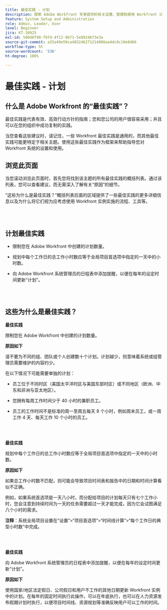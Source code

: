 ```yaml
---
title: 最佳实践 - 计划
description: 探索 Adobe Workfront 专家提供的有关设置、管理和使用 Workfront 计划的最佳实践建议。
feature: System Setup and Administration
role: Admin, Leader, User
level: Beginner
jira: KT-10925
exl-id: 508d6f90-f9f4-4f12-9bf1-5e89246f3e3a
source-git-commit: a25a49e59ca483246271214886ea4dc9c10e8d66
workflow-type: ht
source-wordcount: '536'
ht-degree: 100%

---
```


# 最佳实践 - 计划

## 什么是 Adobe Workfront 的“最佳实践”？

最佳实践是代表有效、高效行动方针的指南；您和您公司的用户很容易采用；并且可以在您的组织中成功复制的实践。

当您查看这些建议时，请记住，一些 Workfront 最佳实践是通用的，而其他最佳实践可能更特定于相关主题。使用这些最佳实践作为框架来帮助指导您对 Workfront 系统的设置和使用。

## 浏览此页面

当您滚动浏览此页面时，首先您将找到该主题的所有最佳实践的概括列表。通过该列表，您可以查看建议，而无需深入了解有关“原因”的细节。

“这些为什么是最佳实践？”概括列表后面的区域提供了一些最佳实践的更多详细信息以及为什么将它们视为应考虑使用 Workfront 实例实施的流程、工具等。

</br>
</br>

## 计划最佳实践

* 限制您在 Adobe Workfront 中创建的计划数量。

* 规划中每个工作日的总工作小时数应等于全局项目首选项中指定的一天中的小时数。

* 向 Adobe Workfront 系统管理员的日程表中添加提醒，以便在每年的设定时间更新“计划”。

</br>
</br>

## 这些为什么是最佳实践？

**最佳实践**

限制您在 Adobe Workfront 中创建的计划数量。



**原因如下**

请不要为不同的组、团队或个人创建数十个计划。计划越少，则意味着系统或组管理员需要维护的内容约少。



在以下情况下可能需要单独的计划：

* 员工位于不同时区（美国太平洋时区与美国东部时区）或不同地区（欧洲、中东和非洲与亚太地区）。

* 您拥有每周工作时间少于 40 小时的兼职员工。

* 员工的工作时间不是标准的周一至周五每天 8 个小时，例如周末员工，或一周工作 4 天、每天工作 10 个小时的员工。

</br>
</br>

**最佳实践**

规划中每个工作日的总工作小时数应等于全局项目首选项中指定的一天中的小时数。



**原因如下**

如果总工作小时数不匹配，则可能会导致项目时间表和报告中的日期和时间计算看似不正确。

例如，如果系统首选项是一天八小时，而分配给项目的计划每天只有七个工作小时，您会注意到持续时间为一天的任务需要超过一天才能完成，因为它会试图满足八个小时的需求。

**注释**：系统全局项目设置在“设置”>“项目首选项”>“时间线计算”>“每个工作日的典型小时数”中完成。

</br>
</br>


**最佳实践**

向 Adobe Workfront 系统管理员的日程表中添加提醒，以便在每年的设定时间更新“计划”。

**原因如下**

使用国家/地区法定假日、公司假日和用户不工作的其他日期更新 Workfront 实例中的计划。在每年的固定时间执行此操作，可以在年底执行，也可以在人力资源发布假期计划时执行，以便项目时间线、资源规划等准确反映用户可以工作的时间。
